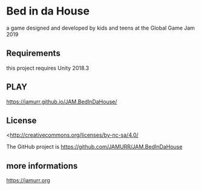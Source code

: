 # Bed in da House
a game designed and developed by kids and teens at the Global Game Jam 2019

## Requirements

this project requires Unity 2018.3

## PLAY

<https://jamurr.github.io/JAM.BedInDaHouse/>

## License
<http://creativecommons.org/licenses/by-nc-sa/4.0/

The GitHub project is <https://github.com/JAMURR/JAM.BedInDaHouse>

## more informations
<https://jamurr.org>

